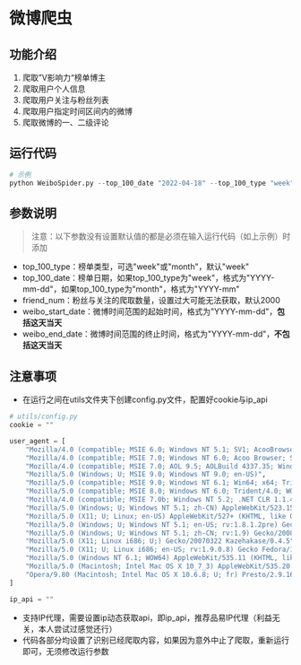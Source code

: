 # 微博爬虫

## 功能介绍

1. 爬取”V影响力“榜单博主
2. 爬取用户个人信息
3. 爬取用户关注与粉丝列表
4. 爬取用户指定时间区间内的微博
5. 爬取微博的一、二级评论

## 运行代码

```python
# 示例
python WeiboSpider.py --top_100_date "2022-04-18" --top_100_type "week" --friend_num 2000 --weibo_start_date "2022-04-29" --weibo_end_date "2022-05-02"
```
## 参数说明

> 注意：以下参数没有设置默认值的都是必须在输入运行代码（如上示例）时添加
- top_100_type：榜单类型，可选"week"或"month"，默认"week"
- top_100_date：榜单日期，如果top_100_type为"week"，格式为"YYYY-mm-dd"，如果top_100_type为"month"，格式为"YYYY-mm"
- friend_num：粉丝与关注的爬取数量，设置过大可能无法获取，默认2000
- weibo_start_date：微博时间范围的起始时间，格式为"YYYY-mm-dd"，**包括这天当天**
- weibo_end_date：微博时间范围的终止时间，格式为"YYYY-mm-dd"，**不包括这天当天**

## 注意事项

- 在运行之间在utils文件夹下创建config.py文件，配置好cookie与ip_api
```python
# utils/config.py
cookie = ""

user_agent = [
    "Mozilla/4.0 (compatible; MSIE 6.0; Windows NT 5.1; SV1; AcooBrowser; .NET CLR 1.1.4322; .NET CLR 2.0.50727)",
    "Mozilla/4.0 (compatible; MSIE 7.0; Windows NT 6.0; Acoo Browser; SLCC1; .NET CLR 2.0.50727; Media Center PC 5.0; .NET CLR 3.0.04506)",
    "Mozilla/4.0 (compatible; MSIE 7.0; AOL 9.5; AOLBuild 4337.35; Windows NT 5.1; .NET CLR 1.1.4322; .NET CLR 2.0.50727)",
    "Mozilla/5.0 (Windows; U; MSIE 9.0; Windows NT 9.0; en-US)",
    "Mozilla/5.0 (compatible; MSIE 9.0; Windows NT 6.1; Win64; x64; Trident/5.0; .NET CLR 3.5.30729; .NET CLR 3.0.30729; .NET CLR 2.0.50727; Media Center PC 6.0)",
    "Mozilla/5.0 (compatible; MSIE 8.0; Windows NT 6.0; Trident/4.0; WOW64; Trident/4.0; SLCC2; .NET CLR 2.0.50727; .NET CLR 3.5.30729; .NET CLR 3.0.30729; .NET CLR 1.0.3705; .NET CLR 1.1.4322)",
    "Mozilla/4.0 (compatible; MSIE 7.0b; Windows NT 5.2; .NET CLR 1.1.4322; .NET CLR 2.0.50727; InfoPath.2; .NET CLR 3.0.04506.30)",
    "Mozilla/5.0 (Windows; U; Windows NT 5.1; zh-CN) AppleWebKit/523.15 (KHTML, like Gecko, Safari/419.3) Arora/0.3 (Change: 287 c9dfb30)",
    "Mozilla/5.0 (X11; U; Linux; en-US) AppleWebKit/527+ (KHTML, like Gecko, Safari/419.3) Arora/0.6",
    "Mozilla/5.0 (Windows; U; Windows NT 5.1; en-US; rv:1.8.1.2pre) Gecko/20070215 K-Ninja/2.1.1",
    "Mozilla/5.0 (Windows; U; Windows NT 5.1; zh-CN; rv:1.9) Gecko/20080705 Firefox/3.0 Kapiko/3.0",
    "Mozilla/5.0 (X11; Linux i686; U;) Gecko/20070322 Kazehakase/0.4.5",
    "Mozilla/5.0 (X11; U; Linux i686; en-US; rv:1.9.0.8) Gecko Fedora/1.9.0.8-1.fc10 Kazehakase/0.5.6",
    "Mozilla/5.0 (Windows NT 6.1; WOW64) AppleWebKit/535.11 (KHTML, like Gecko) Chrome/17.0.963.56 Safari/535.11",
    "Mozilla/5.0 (Macintosh; Intel Mac OS X 10_7_3) AppleWebKit/535.20 (KHTML, like Gecko) Chrome/19.0.1036.7 Safari/535.20",
    "Opera/9.80 (Macintosh; Intel Mac OS X 10.6.8; U; fr) Presto/2.9.168 Version/11.52",
]

ip_api = ""
```
- 支持IP代理，需要设置ip动态获取api，即ip_api，推荐品易IP代理（利益无关，本人尝试过感觉还行）
- 代码各部分均设置了识别已经爬取内容，如果因为意外中止了爬取，重新运行即可，无须修改运行参数
